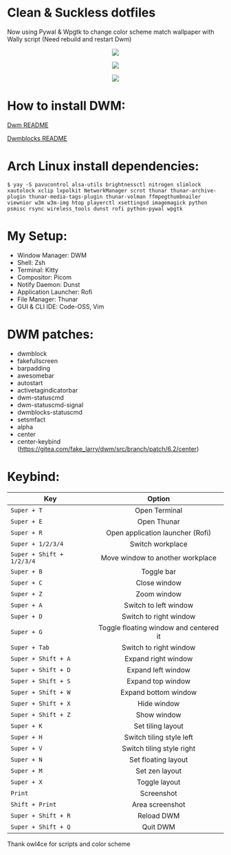 # Clean & Suckless dotfiles
Now using Pywal & Wpgtk to change color scheme match wallpaper with Wally script (Need rebuild and restart Dwm)
<p align="center"><img src="https://raw.githubusercontent.com/TChanhTinh/dotfiles-that-suckless/main/screenshots/2021-03-07-141305_1366x768_scrot.png"/></p>
<p align="center"><img src="https://raw.githubusercontent.com/TChanhTinh/dotfiles-that-suckless/main/screenshots/2021-03-07-141508_1366x768_scrot.png"/></p>
<p align="center"><img src="https://raw.githubusercontent.com/TChanhTinh/dotfiles-that-suckless/main/screenshots/2021-03-07-141716_1366x768_scrot.png"/></p>

# How to install DWM:
[Dwm README](https://github.com/TChanhTinh/dotfiles-that-suckless/blob/main/dwm-6.2/README)

[Dwmblocks README](https://github.com/TChanhTinh/dotfiles-that-suckless/blob/main/dwmblocks/README.md)

# Arch Linux install dependencies:
```
$ yay -S pavucontrol alsa-utils brightnessctl nitrogen slimlock xautolock xclip lxpolkit NetworkManager scrot thunar thunar-archive-plugin thunar-media-tags-plugin thunar-volman ffmpegthumbnailer viewnior w3m w3m-img htop playerctl xsettingsd imagemagick python psmisc rsync wireless_tools dunst rofi python-pywal wpgtk
```

# My Setup: 
* Window Manager: DWM
* Shell: Zsh 
* Terminal: Kitty
* Compositor: Picom
* Notify Daemon: Dunst
* Application Launcher: Rofi
* File Manager: Thunar
* GUI & CLI IDE: Code-OSS, Vim

# DWM patches:
* dwmblock
* fakefullscreen
* barpadding
* awesomebar
* autostart
* activetagindicatorbar
* dwm-statuscmd
* dwm-statuscmd-signal
* dwmblocks-statuscmd
* setsmfact
* alpha
* center
* center-keybind (https://gitea.com/fake_larry/dwm/src/branch/patch/6.2/center)

# Keybind:
| Key | Option  |
| --- |:-------:|
| `Super + T` | Open Terminal |
| `Super + E` | Open Thunar |
| `Super + R` | Open application launcher (Rofi) |
| `Super + 1/2/3/4` | Switch workplace |
| `Super + Shift + 1/2/3/4` | Move window to another workplace |
| `Super + B` | Toggle bar |
| `Super + C` | Close window |
| `Super + Z` | Zoom window |
| `Super + A` | Switch to left window |
| `Super + D` | Switch to right window |
| `Super + G` | Toggle floating window and centered it |
| `Super + Tab` | Switch to right window |
| `Super + Shift + A` | Expand right window |
| `Super + Shift + D` | Expand left window |
| `Super + Shift + S` | Expand top window |
| `Super + Shift + W` | Expand bottom window |
| `Super + Shift + X` | Hide window |
| `Super + Shift + Z` | Show window |
| `Super + K` | Set tiling layout |
| `Super + H` | Switch tiling style left |
| `Super + V` | Switch tiling style right |
| `Super + N` | Set floating layout |
| `Super + M` | Set zen layout |
| `Super + X` | Toggle layout |
| `Print` | Screenshot |
| `Shift + Print` | Area screenshot |
| `Super + Shift + R` | Reload DWM |
| `Super + Shift + Q` | Quit DWM |

Thank owl4ce for scripts and color scheme
